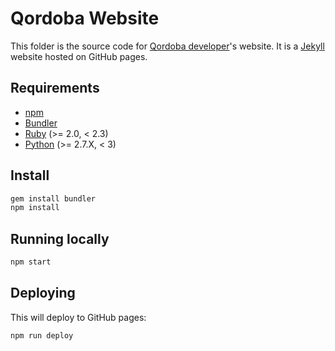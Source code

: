 # Qordoba Website

This folder is the source code for [Qordoba developer](https://github.com/Qordobacode/developer.qordoba.com)'s website. It is a [Jekyll](http://jekyllrb.com/) website hosted on GitHub pages.

## Requirements

- [npm](https://www.npmjs.com/)
- [Bundler](http://bundler.io/)
- [Ruby](https://www.ruby-lang.org) (>= 2.0, < 2.3)
- [Python](https://www.python.org) (>= 2.7.X, < 3)


## Install

>
```bash
gem install bundler
npm install
```

## Running locally

>
```bash
npm start

```

## Deploying

This will deploy to GitHub pages:

>
```bash
npm run deploy
```
